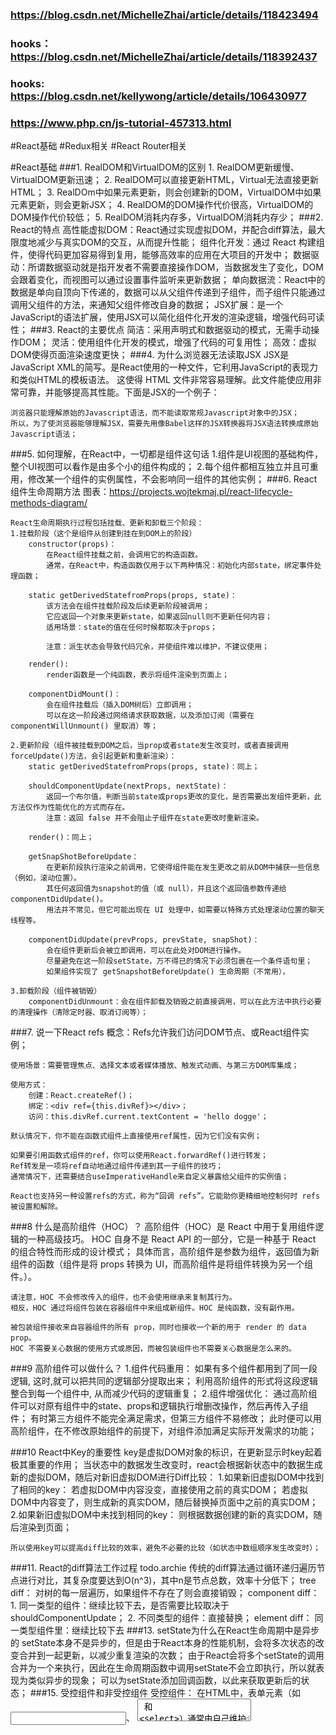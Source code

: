 ### https://blog.csdn.net/MichelleZhai/article/details/118423494
### hooks：https://blog.csdn.net/MichelleZhai/article/details/118392437

### hooks: https://blog.csdn.net/kellywong/article/details/106430977
### https://www.php.cn/js-tutorial-457313.html

#React基础
#Redux相关
#React Router相关

#React基础
###1. RealDOM和VirtualDOM的区别
    1. RealDOM更新缓慢、VirtualDOM更新迅速；
    2. RealDOM可以直接更新HTML，Virtual无法直接更新HTML；
    3. RealDOm中如果元素更新，则会创建新的DOM，VirtualDOM中如果元素更新，则会更新JSX；
    4. RealDOM的DOM操作代价很高，VirtualDOM的DOM操作代价较低；
    5. RealDOM消耗内存多，VirtualDOM消耗内存少；
###2. React的特点
    高性能虚拟DOM：React通过实现虚拟DOM，并配合diff算法，最大限度地减少与真实DOM的交互，从而提升性能；
    组件化开发：通过 React 构建组件，使得代码更加容易得到复用，能够高效率的应用在大项目的开发中；
    数据驱动：所谓数据驱动就是指开发者不需要直接操作DOM，当数据发生了变化，DOM会跟着变化，而视图可以通过设置事件监听来更新数据；
    单向数据流：React中的数据是单向自顶向下传递的，数据可以从父组件传递到子组件，而子组件只能通过调用父组件的方法，来通知父组件修改自身的数据；
    JSX扩展：是一个JavaScript的语法扩展，使用JSX可以简化组件化开发的渲染逻辑，增强代码可读性；
###3. React的主要优点
    简洁：采用声明式和数据驱动的模式，无需手动操作DOM；
    灵活：使用组件化开发的模式，增强了代码的可复用性；
    高效：虚拟DOM使得页面渲染速度更快；
###4. 为什么浏览器无法读取JSX
    JSX是JavaScript XML的简写。是React使用的一种文件，它利用JavaScript的表现力和类似HTML的模板语法。
    这使得 HTML 文件非常容易理解。此文件能使应用非常可靠，并能够提高其性能。下面是JSX的一个例子：
    
    浏览器只能理解原始的Javascript语法，而不能读取常规Javascript对象中的JSX；
    所以，为了使浏览器能够理解JSX，需要先用像Babel这样的JSX转换器将JSX语法转换成原始Javascript语法；
###5. 如何理解，在React中，一切都是组件这句话
    1.组件是UI视图的基础构件，整个UI视图可以看作是由多个小的组件构成的；
    2.每个组件都相互独立并且可重用，修改某一个组件的实例属性，不会影响同一组件的其他实例；
###6. React组件生命周期方法
    图表：https://projects.wojtekmaj.pl/react-lifecycle-methods-diagram/

    React生命周期执行过程包括挂载、更新和卸载三个阶段：
    1.挂载阶段（这个是组件从创建到挂在到DOM上的阶段）
        constructor(props)：
            在React组件挂载之前，会调用它的构造函数。
            通常，在React中，构造函数仅用于以下两种情况：初始化内部state，绑定事件处理函数；

        static getDerivedStatefromProps(props, state)：
            该方法会在组件挂载阶段及后续更新阶段被调用；
            它应返回一个对象来更新state，如果返回null则不更新任何内容；
            适用场景：state的值在任何时候都取决于props；
                
            注意：派生状态会导致代码冗余，并使组件难以维护，不建议使用；

        render():
            render函数是一个纯函数，表示将组件渲染到页面上；

        componentDidMount()：
            会在组件挂载后（插入DOM树后）立即调用；
            可以在这一阶段通过网络请求获取数据，以及添加订阅（需要在componentWillUnmount() 里取消）等；

    2.更新阶段（组件被挂载到DOM之后，当prop或者state发生改变时，或者直接调用forceUpdate()方法，会引起更新和重新渲染）：
        static getDerivedStatefromProps(props, state)：同上；

        shouldComponentUpdate(nextProps, nextState)：
            返回一个布尔值，判断当前state或props更改的变化，是否需要出发组件更新，此方法仅作为性能优化的方式而存在。
            注意：返回 false 并不会阻止子组件在state更改时重新渲染。

        render()：同上；

        getSnapShotBeforeUpdate：
            在更新阶段执行渲染之前调用，它使得组件能在发生更改之前从DOM中捕获一些信息（例如，滚动位置）。
            其任何返回值为snapshot的值（或 null），并且这个返回值参数传递给 componentDidUpdate()。 
            用法并不常见，但它可能出现在 UI 处理中，如需要以特殊方式处理滚动位置的聊天线程等。

        componentDidUpdate(prevProps, prevState, snapShot)：
            会在组件更新后会被立即调用，可以在此处对DOM进行操作。
            尽量避免在这一阶段setState，万不得已的情况下必须包裹在一个条件语句里；
            如果组件实现了 getSnapshotBeforeUpdate() 生命周期（不常用），
            
    3.卸载阶段（组件被销毁）
        componentDidUnmount：会在组件卸载及销毁之前直接调用，可以在此方法中执行必要的清理操作（清除定时器、取消订阅等）；

###7. 说一下React refs
    概念：Refs允许我们访问DOM节点、或React组件实例；

    使用场景：需要管理焦点、选择文本或者媒体播放、触发式动画、与第三方DOM库集成；
   
    使用方式：
        创建：React.createRef()；
        绑定：<div ref={this.divRef}></div>；
        访问：this.divRef.current.textContent = 'hello dogge'；

    默认情况下，你不能在函数式组件上直接使用ref属性，因为它们没有实例；

    如果要引用函数式组件的ref，你可以使用React.forwardRef()进行转发；
    Ref转发是一项将ref自动地通过组件传递到其一子组件的技巧；
    通常情况下，还需要结合useImperativeHandle来自定义暴露给父组件的实例值；

    React也支持另一种设置refs的方式，称为“回调 refs”。它能助你更精细地控制何时 refs 被设置和解除。

###8 什么是高阶组件（HOC）？
    高阶组件（HOC）是 React 中用于复用组件逻辑的一种高级技巧。
    HOC 自身不是 React API 的一部分，它是一种基于 React 的组合特性而形成的设计模式；
    具体而言，高阶组件是参数为组件，返回值为新组件的函数（组件是将 props 转换为 UI，而高阶组件是将组件转换为另一个组件。）。

    请注意，HOC 不会修改传入的组件，也不会使用继承来复制其行为。
    相反，HOC 通过将组件包装在容器组件中来组成新组件。HOC 是纯函数，没有副作用。

    被包装组件接收来自容器组件的所有 prop，同时也接收一个新的用于 render 的 data prop。
    HOC 不需要关心数据的使用方式或原因，而被包装组件也不需要关心数据是怎么来的。
    
###9 高阶组件可以做什么？
    1.组件代码重用： 
        如果有多个组件都用到了同一段逻辑, 这时,就可以把共同的逻辑部分提取出来；
        利用高阶组件的形式将这段逻辑整合到每一个组件中, 从而减少代码的逻辑重复；
    2.组件增强优化：
        通过高阶组件可以对原有组件中的state、props和逻辑执行增删改操作，然后再传入子组件；
        有时第三方组件不能完全满足需求，但第三方组件不易修改；
        此时便可以用高阶组件，在不修改原始组件的前提下，对组件添加满足实际开发需求的功能；

###10 React中Key的重要性
    key是虚拟DOM对象的标识，在更新显示时key起着极其重要的作用；
    当状态中的数据发生改变时，react会根据新状态中的数据生成新的虚拟DOM，随后对新旧虚拟DOM进行Diff比较：
        1.如果新旧虚拟DOM中找到了相同的key：
            若虚拟DOM中内容没变，直接使用之前的真实DOM；
            若虚拟DOM中内容变了，则生成新的真实DOM，随后替换掉页面中之前的真实DOM；
        2.如果新旧虚拟DOM中未找到相同的key：
            则根据数据创建的新的真实DOM，随后渲染到页面；

    所以使用key可以提高diff比较的效率，避免不必要的比较（如状态中数组顺序发生改变时）；
###11. React的diff算法工作过程
    todo.archie
    传统的diff算法通过循环递归遍历节点进行对比，其复杂度要达到O(n^3)，其中n是节点总数，效率十分低下；
    tree diff：
        对树的每一层遍历，如果组件不存在了则会直接销毁；
    component diff：
        1. 同一类型的组件：继续比较下去，是否需要比较取决于shouldComponentUpdate；
        2. 不同类型的组件：直接替换；
    element diff：
        同一类型组件里：继续比较下去
###13. setState为什么在React生命周期中是异步的
    setState本身不是异步的，但是由于React本身的性能机制，会将多次状态的改变合并到一起更新，以减少重复渲染的次数；
    由于React会将多个setState的调用合并为一个来执行，因此在生命周期函数中调用setState不会立即执行，所以就表现为类似异步的现象；
    可以为setState添加回调函数，以此来获取更新后的状态；
###15. 受控组件和非受控组件
    受控组件：
        在HTML中，表单元素（如<input>、 <textarea> 和 <select>）通常由自己维护自身的state，并根据用户输入进行更新。
        而在React中，可变状态（mutable state）通常保存在组件的state属性中，并且只能通过使用setState()来更新。
        我们可以把两者结合起来，使React的state成为“唯一数据源”。渲染表单的React组件还控制着用户输入过程中表单发生的操作。
        被React以这种方式控制取值的表单输入元素就叫做“受控组件”。
        在一个受控组件中，表单数据是由React组件来管理的；
    非受控组件：
        有时使用受控组件会很麻烦，因为你需要为数据变化的每种方式都编写事件处理函数，并通过一个React组件传递所有的输入state。
        另一种替代方案是使用非受控组件，这时表单数据将交由DOM节点来处理。
        要编写一个非受控组件，而不是为每个状态更新都编写数据处理函数，可以使用ref来从DOM节点中获取表单数据。
###14. React服务端渲染
    目的：
        为了减少首屏加载等待时间；
        有利于SEO

    过程：
        1. 服务端接收到客户端请求，得到当前req,url,path，将jsx作为模版引擎，然后在已有的路由表内查找对应的组件；
            拿到需要请求的数据
        2. 将数据作为props,conetxt或者store的形式传入组件
        3. 然后基于React内置的服务端渲染api， renderToString()或者renderToNodeStream()把组件渲染成为html字符串或stream流；
        4. 再把最终的html进行输入钱需要将数据注入到浏览器，server输出（response后浏览器可以得到数据）
        5. 浏览器开始进行渲染和节点对比，然后执行组件的componnetDidMount完成组件内的事件绑定和一些交互；
        6. 浏览器重用了服务端输出的html节点，整个流程结束
        参考：https://juejin.cn/post/6844903943902855176

    这种服务端和客户端共用一套代码的方式称之为同构
    优点：解决了传统SPA项目首屏加载时间过长和不利于SEO的缺陷；
    缺点：SSR同样带来了服务器负担中，实施难度大等诸多问题；

    其他解决方案：
        如果对首屏加载时间和SEO没有极致的追求，我们可以选择更轻便的方案，如利用webpack和react-router分割代码，减少首屏加载时间；
        利用prerender进行预渲染，优化项目搜索引擎排名，不一定需要对整个项目采用同构的发给你是否i进行服务端渲染；
###16. 什么是纯组件（PureComponent）
    React.PureComponent与React.Component 很相似；
    两者的区别在于React.Component并未实现shouldComponentUpdate()，每次默认return true；
    而React.PureComponent中以浅层对比prop和state的方式来实现了该函数；

    如果赋予React组件相同的props和state，render() 函数会渲染相同的内容；
    那么在某些情况下使用 React.PureComponent 可提高性能；

    仅在你的props和state较为简单时，才使用React.PureComponent，
    或者在深层数据结构发生变化时调用 forceUpdate() 来确保组件被正确地更新；
    你也可以考虑使用 immutable 对象加速嵌套数据的比较；

    React.PureComponent中的shouldComponentUpdate()将跳过所有子组件树的prop更新；
    因此，请确保所有子组件也都是“纯”的组件；
###15. React同构
    https://blog.csdn.net/MichelleZhai/article/details/118423494

###47. react-router history和hash的区别和比较
    hash（地址栏URL中的#）：
        原理：#后面的参数不作为请求路由，只是切换对应路由path对应的组件，每次hash变化时都会调用onhashchange事件；
        特点：hash虽然在URL中，但是不会被包括在HTTP，因为我们hash每次页面切换其实是切换#洁癖，后面的内容；
            而#后面的内容改变不会触发地址的改变，所以不存在向后台发送请求，对后端完全没有影响，因此改变hash不会导致重新加载页面；
        优点：可以随意刷新
    
    history（利用了浏览器的历史记录栈）：
        原理：利用HTML5 History Interface中新增的pushState()和replaceState方法；
        特点：在当前已有的back，forward，go的基础上，它们提供了对历史记录进行修改的功能，只是当它们执行修改时，
            虽然改变了当前的URL，但是浏览器不会立即向后段发送请求，htistory可以通过前进后退控制页面的跳转；
            刷新的是真实改变的url；
        缺点：不能刷新，需要后段进行配置，由于history模式是可以自由修改请求url，当刷新时如果对应地址进行匹配就会返回404，
            但是在hash模式下是可以刷的，前端路由修改的是#中的信息，请求地址是不会改变的；

###48. React中各种组件复用的优势和劣势
    mixin：变量作用来源不清，属性重名，minxins引入过多会导致顺序冲突；
    HOC和Render props：组件嵌套过多，不利于渲染调试，会劫持props，会有漏洞；
    hook：Hooks就是染你不必xieclass组件就可以使用state和其他React特性，也可以编写自己的hooks在不同的组件之间复用。
        代码量少，复用性高，易于拆分，也有一些闭包的坑；
###35. React的Fiber架构
    原有react页面渲染获取生命周期函数、对比VirtualDOM、最后更新DOM，全程都是同步操作，耗时过长，影响性能，所以引入fiber；
    Fiber分片，把耗时过长的任务分成很多小片，小片运行时间很短，每个小片执行之后都给其他任务一个执行的机会，这样唯一的线程就不会被独占，其他依然有运行的机会；
    Fiber架构主要引入了两个新的概念：
        一个是Time slicing时间分片，时间分片是利用了Fiber的可中断、可继续的功能，每个渲染周期内都会留一部分时间来响应用户的输入；
        二是Supsense，这两者用来应对cpu和网络问题，解决卡顿或者白屏问题；
###36. React性能优化
    Code splitting；
    shouldComponentUpdate避免重复渲染；
    异步按需加载，路由懒加载，路由监听器；
    组件尽可能进行拆分，解耦；
    列表类组件优化：
        比如：shouldComponentUpdate(nextProps, nextState)
        React.PureComponent
        Immutable
        React.memo
    bind函数优化：
    非可控组件和可控组件区别是否受state影响
    ReactDOMServer进行服务端渲染组件
###37. React新的生命周期，为什么getDerivedStatefromProps是静态的
    首先介绍一下React最新的生命周期执行过程：
        1. 挂载：
            constructor()
            static getDerivedStatefromProps(props, state)
            render()
            componentDidMount()
        2. 更新：
            static getDerivedStatefromProps(props, state)
            shouldComponentUpdate(nextProps, nextState, snapshot)
            render()
            componentDidUpdate()
        3. 卸载UnMounting阶段
            componentDidUnmount
###38. memoization
##顶层API - React
###39. 创建组件：
    可以使用React.Component或者React.PureComponent来定义React组件，或者使用React.memo将组件定义为可被包装的函数：
        React.Component：
            1. 组件的生命周期（挂载、更新、卸载）；
            2. 其他API（setState，forceUpdate）；
                用法：this.setState()，this.forceUpdate()
            3. class属性（defaultProps， displayName）:
                defaultProps：可以为 Class 组件添加默认 props，这一般用于 props 未赋值，但又不能为 null 的情况。
                displayName：字符串多用于调试消息
            4. 实例属性（props，state）；
        2. React.PureComponent
            PureComponent 与 Component 的区别在于 React.Component 并未实现 shouldComponentUpdate()，
            而 React.PureComponent 中以浅层对比 prop 和 state 的方式来实现了该函数。
            
            注意：
                PureComponent 中的 shouldComponentUpdate() 仅作对象的浅层比较。
                PureComponent 中的 shouldComponentUpdate() 将跳过所有子组件树的 prop 更新。因此，请确保所有子组件也都是“纯”的组件。
            
            使用场景：
                state中不存在复杂数据类型（object, array等）；
                且组件生命周期中可能出现无意义的重新渲染（更新前后props或者state与更新前相同）；
                
            补充：
                通俗解释：如果定义了 shouldComponentUpdate()，无论组件是否是 PureComponent，它都会执行shouldComponentUpdate结果来判断是否 update。
                    如果组件未实现 shouldComponentUpdate() ，则会判断该组件是否是 PureComponent，
                    如果是的话，会对新旧 props、state 进行 shallowEqual 比较，一旦新旧不一致，会触发 update。
                浅对比（shallowEqual）：通过遍历对象上的键执行相等性，并在任何键具有参数之间不严格相等的值时返回false。 当所有键的值严格相等时返回true。
        3. React.memo
            React.memo为高阶组件，作用与PureComponent类似，但是memo可以在函数组件中使用；
            
            如果你的组件在相同 props 的情况下渲染相同的结果，那么你可以通过将其包装在 React.memo 中调用，
            以此通过记忆组件渲染结果的方式来提高组件的性能表现。这意味着在这种情况下，React 将跳过渲染组件的操作并直接复用最近一次渲染的结果。
            
            React.memo 仅检查 props 变更。如果函数组件被 React.memo 包裹，且其实现中拥有 useState，useReducer 或 useContext 的 Hook，
            当 context 发生变化时，它仍会重新渲染。
            
            默认情况下其只会对复杂对象做浅层对比，如果你想要控制对比过程，那么请将自定义的比较函数通过第二个参数传入来实现
            
            参考：https://blog.csdn.net/weixin_42686892/article/details/112688981
            
            补充：父组件更新后，会重新渲染子组件，这个时候子组件接收到一个新的props，因此父组件更新后，会引起子组件更新；
###40. 创建React元素（简单了解）：
        在js中创建React元素可以使用 createElement 和 createFactory；
        但React建议使用JSX来编写UI组件，一般来说，如果你使用了 JSX，就不再需要调用这两个方法；
###41. 转换元素（简单了解）：
        1. cloneElement
        2. isValidElement
        3. React.children
###42. Fragments:
        React.Fragment 组件能够在不额外创建 DOM 元素的情况下，让 render() 方法中返回多个元素；
        也可以使用其简写语法<></>。
###43. Refs:
        React.createRef：创建一个能够通过 ref 属性附加到 React 元素的 ref。
        React.forwartRef：
            会创建一个React组件，这个组件能够将其接受的 ref 属性转发到其组件树下的另一个组件中。
            这种技术并不常见，但在以下两种场景中特别有用（详见Refs转发）：
               1. 转发 refs 到 DOM 组件
               2. 在高阶组件中转发 refs
###44. Suspense：
        React.lazy：
            React.lazy() 允许你定义一个动态加载的组件。这有助于缩减 bundle 的体积，并延迟加载在初次渲染时未用到的组件。
        React.Suspense
            React.Suspense 可以指定加载指示器（loading indicator），以防其组件树中的某些子组件尚未具备渲染条件。
            目前，懒加载组件是 <React.Suspense> 支持的唯一用例：
###45. React Hooks（见React Hooks）

##顶层API - ReactDOM：
###46. ReactDOM方法
    react-dom 的 package 提供了可在应用顶层使用的 DOM 方法：
    1. render()
        用法：ReactDOM.hydrate(element, container[, callback])
        作用：用于将模版转换成HTML语言,渲染DOM,并插入指定的DOM节点中；
    2. hydrate()
        用法：ReactDOM.hydrate(element, container[, callback])
        作用：与 render() 相同，但它用于在 ReactDOMServer 渲染的容器中对 HTML 的内容进行 hydrate 操作。
            React 会尝试在已有标记上绑定事件监听器。
    3. unmountComponentAtNode()
        用法：ReactDOM.unmountComponentAtNode(container)；
        作用：从 DOM 中卸载组件，会将其事件处理器（event handlers）和 state 一并清除。
            如果指定容器上没有对应已挂载的组件，这个函数什么也不会做。如果组件被移除将会返回 true，如果没有组件可被移除将会返回 false。
    4. findDOMNode()
        findDOMNode 是一个访问底层 DOM 节点的应急方案（escape hatch）。
        在大多数情况下，不推荐使用该方法，因为它会破坏组件的抽象结构。严格模式下该方法已弃用。
    5. createPortal()
        用法：ReactDOM.createPortal(child, container)；
        作用：创建 portal。Portal 将提供一种将子节点渲染到 DOM 节点中的方式，该节点存在于 DOM 组件的层次结构之外。
## 顶层API - ReactDOMServer
###47. ReactDOMServer
    ReactDOMServer 对象允许你将组件渲染成静态标记。通常，它被使用在 Node 服务端上：    
    
    下述方法可以被使用在服务端和浏览器环境：
        renderToString()
        renderToStaticMarkup()
        
    下述附加方法依赖一个只能在服务端使用的 package（stream）。它们在浏览器中不起作用：
        renderToNodeStream()
        renderToStaticNodeStream()
###48. 代码分割（路由懒加载）
    对你的应用进行代码分割能够帮助你“懒加载”当前用户所需要的内容，能够显著地提高你的应用性能。
    尽管并没有减少应用整体的代码体积，但你可以避免加载用户永远不需要的代码，并在初始加载的时候减少所需加载的代码量。
    参考 https://blog.csdn.net/weixin_45679977/article/details/107785105
        https://webpack.docschina.org/guides/lazy-loading/#root
###49. Context
    作用：Context 提供了一个无需为每层组件手动添加 props，就能在组件树间进行数据传递的方法。
    目的是为了共享那些对于一个组件树而言是“全局”的数据，例如当前认证的用户、主题或首选语言;
    
    API：
        React.createContext:
            用法：const MyContext = React.createContext(defaultValue)
            作用：创建一个 Context 对象。当 React 渲染一个订阅了这个 Context 对象的组件，
                这个组件会从组件树中离自身最近的那个匹配的 Provider 中读取到当前的 context 值。
                只有当组件所处的树中没有匹配到 Provider 时，其 defaultValue 参数才会生效。
                此默认值有助于在不使用 Provider 包装组件的情况下对组件进行测试。
                注意：将 undefined 传递给 Provider 的 value 时，消费组件的 defaultValue 不会生效。
        Context.Provider:
            用法：<MyContext.Provider value={value}> ... </MyContext>    
            作用：每一个Context对象都会返回一个Provider React组件，它允许消费组件订阅Context的变化；
            注意：通过新旧值检测来确定变化，使用了与 Object.is 相同的算法。
        Class.contextType:
            用法：MyClass.contextType = MyContext;
            作用：挂载在 class 上的 contextType 属性会被重赋值为一个由 React.createContext() 创建的 Context 对象。
                此属性能让你使用 this.context 来消费最近 Context 上的那个值。你可以在任何生命周期中访问到它，包括 render 函数中。    
        Context.Consumer：
            用法：<MyContext.Consumer> {value => ...} </MyContext.Consumer>
                这种方法需要一个函数作为子元素（function as a child）。这个函数接收当前的 context 值，并返回一个 React 节点。
                传递给函数的 value 值等价于组件树上方离这个 context 最近的 Provider 提供的 value 值。
                如果没有对应的 Provider，value 参数等同于传递给 createContext() 的 defaultValue。
        Context.displayName:
            用法：MyContext.displayName = 'MyDisplayName';
            作用：context 对象接受一个名为 displayName 的 property，类型为字符串。
                React DevTools 使用该字符串来确定 context 要显示的内容。
    补充：如果只是想避免层层传递一些属性，可以采用组件组合的方式代替context；
        而如果子组件需要在渲染前和父组件进行一些交流，你可以进一步使用 render props。
###50. Refs转发
    作用：Ref 转发允许某些组件接收 ref，并将其向下传递（换句话说，“转发”它）给子组件。
    目的：上层组件可以获取底层DOM的ref，并通过调用ref方法来直接操作底层DOM；
    
    使用方式：
        1. 在父组件中通过React.createRef()创建一个ref并将其作为props传递给子组件；
        2. 使用React.forwardRef(callback)包裹子组件；
        3. callback中传入props和ref，返回子组件；
        4. 可将ref绑定至子组件的DOM节点中，此后便可以在父组件中通过ref.current操作底层DOM元素；
###51. 高阶组件（HOC）
    概念：高阶组件（HOC）是 React 中用于复用组件逻辑的一种高级技巧。
        HOC 自身不是 React API 的一部分，它是一种基于 React 的组合特性而形成的设计模式。
        简而言之，高阶组件是一种参数为组件、返回值为新组件的函数； 
        
    高阶组件是什么？
        高阶组件是重用组件逻辑的高级方法，是一种源于 React 的组件模式。 
        HOC 是自定义组件，在它之内包含另一个组件。它们可以接受子组件提供的任何动态，
        但不会修改或复制其输入组件中的任何行为。你可以认为 HOC 是“纯（Pure）”组件。    
    
    高阶组件可以做什么？
        代码重用，逻辑和引导抽象
        渲染劫持
        状态抽象和控制
        props控制
    
    注意：
        不要在 render 方法中使用 HOC；
        务必复制静态方法；
        Refs 不会被传递；
###52. Render Props
     Render Props是指一种在 React 组件之间使用一个值为函数的 prop，从而实现共享代码的简单技术；
     使用 Render Props 来解决横切关注点（Cross-Cutting Concerns）
     使用 Props 而非 render
     
     注意：将 Render Props 与 React.PureComponent 一起使用时要小心；
        如果你在 render 方法里创建函数，那么使用 render prop 会抵消使用 React.PureComponent 带来的优势。
        因为浅比较 props 的时候总会得到 false，并且在这种情况下每一个 render 对于 render prop 将会生成一个新的值。
###53. 受控组件和非受控组件
    1. 受控组件没有维持自己的状态，非受控组件保持自己的状态；
    2. 受控组件数据由父组件控制，非受控组件数据由DOM控制；
    3. 受控组件通过props获取当前值，非受控组件通过ref获取值；

#React hooks
###54. React加入Hooks的意义是什么，为什么要加入这一特性？
    加入Hooks是为了解决一些类组件中出现的问题：
        1. 组件之间的逻辑状态难以复用；
        2. 大型复杂的组件难以拆分；
        3. Class语法的使用不友好（this指针问题）；
    有了Hooks之后，可以不必写class组件，就能使用到类组件的特性；
    同时也可以编写分自己的hooks，在不同的组件之间复用；
    
###55. Hooks优点和缺点：
    优点：
        1. 没有破坏性改动：完全可选，无需重写任何代码便可以在一些代码中尝试hooks，100%向后兼容；
        2. 更容易复用代码：通过自定义hooks来复用逻辑代码，可以解决类组件逻辑难以复用的问题；
        3. 函数式编程风格：函数式组件，状态保存在运行环境，每个功能都保存在函数中，整体风格更加清爽、优雅；
        4. 代码量少，复用性高，可读性强；
        5. 更加容器拆分； 
    缺点：
        1. 状态不同步（闭包带来的坑）：函数的运行是独立的，每个函数都有一份独立的闭包作用域，当我们处理复杂逻辑时，经常会遇到"引用不是最新的"的问题；
###56. 为什么不能在循环、条件或者嵌套函数中调用hooks
    不要在循环，条件或嵌套函数中调用Hook，必须始终在React函数的顶层使用Hook。
    这是因为React需要利用调用顺序来正确更新相应的状态，以及调用相应的钩子函数。
    一旦在循环或条件分支语句中调用Hook，就容易导致调用顺序的不一致性，从而产生难以预料到的后果。
    
    hooks在初始化时候是以链表形式存储的，后续更新都是按照这个链表顺序执行的
###57. 如何解决hooks闭包的问题；
    问题：每次 render 都有一份新的状态，数据卡在闭包里，捕获了每次 render 后的 state，也就导致了输出原来的 state；
    解决：可以通过 useRef 来保存 state。前文讲过 ref 在组件中只存在一份，无论何时使用它的引用都不会产生变化，因此可以来解决闭包引发的问题。
###58. 常用的hooks有哪些
    
###59. useEffect为什么有时候会出现无限重复请求的问题；
    可能1：在Effect中做数据请求时未设置依赖参数，同时在Effect更新了状态；
    可能2：所设置的effect总是在改变；
    
    解决：使用useCallback()或者useMemo()包裹useEffect；
###60. React Hook Api 原理
###61. useEffect如何模拟生命周期
    1. componentDidMount：第二个参数传入空数组；
    2. componentDidMount 和 componentDidUpdate: 不传入第二个参数；
    3. componentWillUnmount: useEffect函数体中返回一个函数；
    
###62. Hooks模拟的生命周期函数和真实的生命周期函数有什么区别
    1. 模拟的componentWillUnmount和真实的componentWillUnmount有本质区别：模拟的清理函数在每次调用useEffect前都会执行；并不是组件卸载时候才执行；
    2. useEffect在副作用结束之后，会延迟一段时间执行，并非同步执行，和compontDidMount有本质区别。遇到dom操作，最好使用useLayoutEffect。
###63. Hooks相比HOC和render props有什么优点
    HOC和render props都是一种开发模式，将复用逻辑提升到父组件，容易嵌套过多，过度包装；
    hooks是react的api模式，将复用逻辑提取到顶层，而不是强行提升到父组件，这样就可以避免HOCheRender Props中出现的嵌套地狱；
###64. 函数式组件和类组件的区别
    对于类组件来说：
        首先state是不可变的，setState后生成一个全新的引用；
        但是类组件每次都会通过this.state来读取状态，所以每次代码执行都会拿到最新的state；
    对于函数式组件来说：
        useState产生的数据也是不可变的，通过数组的第二个参数set一个新的值之后，原来的值在下次渲染时会形成一个新的引用；
        但它的state没有通过this的方式获取，每次执行都会读取当时渲染闭包环境的数据，虽然最新的值跟着最新的渲染变了，但是在旧的渲染里，状态依旧是旧值；
    
    1. 原理：function组件能够捕获渲染的值，读取渲染闭包内的数据，
        而class组件在react通过this的方式读取，this是可变的，所以总能获取到最新的props；
    2. 保存状态：class把state属性挂载的对象保存到memoizedState属性中，
        而Function组件是用链表来保存状态的，memoizedState属性保存的事链表的头指针；

###65. useEffect 和 useLayoutEffect的区别
    1. useEffect是render结束后，callback函数执行，但是不会阻塞浏览器的渲染；
        但是classcomponentDidMount 和 componentDidUpdate 是同步的，在render结束后就运行；
        useEffect在大部分情况下都会比class的方式性能更好；
    2. useLayoutEffect使用在处理DOM的时候，当你的useEffect里面的操作需要处理DOM，
        并且会改变页面的样式，就需要使用这个，否则可能会出现闪屏现象，
        useLayoutEffect里面的callback函数会在DOM更新完成后立即执行，但是会在浏览器进行渲染前运行完成，阻塞了浏览器的渲染；

###66. useState 和 setState 的区别
    1. setState可以在第二个参数中传入回调，useState里面的setState则没有第二个参数；
    2. useState通过数组第二个参数set一个新值后，新值会形成一个新的引用，捕获当前渲染闭包里的数据state；
        setState是通过this.state读取state，每次代码执行都会拿到最新的state引用；

###67. useReducer 和 redux 的区别
    1. useReducer()提供了状态管理，其基本原理是通过用户在页面中发起action, 从而通过 reducer方法来改变state, 
        从而实现页面和状态的通信,使用很像redux
    2. useReducer是useState的代替方案，用于state复杂变化
    3. useReducer是单个组件状态管理，组件之间通信还需要通过props；
    4. redux是全局的状态管理，多组件共享数据；
###68. 如何自定义hook
###69. Hooks性能优化
    useMemo缓存数据；
    useCallback缓存函数；
###70. 如何在高阶组件中访问组件实例
    1、属性代理。高阶组件通过包裹的React组件来操作props，更改 props，
    可以对传递的包裹组件的WrappedComponent的props进行控制

    2、通过 refs 获取组件实例

#2.Redux相关

###11. Redux常见Api
    顶级方法：
        createStore：创建一个Redux store以存放应用中所有的state。
        combineReducers：随着应用变得越来越复杂，可以考虑拆分为多个reducer，拆分后的每个函数负责独立管理state的一部分。
        applyMiddleware：使用包含自定义功能的 middleware 来扩展 Redux 是一种推荐的方式。
        bindActionCreators：
        compose：
    Store Api：
        getState：返回应用当前的state树。
        dispatch：分发 action。这是触发 state 变化的惟一途径。
        subscribe：添加一个变化监听器，如果需要解绑这个变化监听器，执行 subscribe 返回的函数即可。
        replaceReducer：替换 store 当前用来计算 state 的 reducer。
###12. React-Redux常见Api
    Provider：Provicer用于向组件树中注入Store，此后可以在深层次组件中通过Hooks或connect Api获取注入的全局状态；
    Hooks：
        useSelector：获取全局状态中的部分状态数据；
        useDispath：将会返回一个dispatch方法，用来分发action事件；
        useStore：返回注入在上层组件中的store实例；
    connect(mapStateToProps, mapDispatchToProps， mergeProps， options)：
        mapStateToProps：提取全局状态中的部分状态并映射到组件props中；
        mapDispatchToProps：提取部分action方法并映射到组件props中；
        mergeProps：...；
        options：可以定制 connector 的行为；
###12. 什么是Flux
    Flux的核心思想就是数据和逻辑永远单向流动。
    
    Flux应用由三大部分组成dispatcher、store和view，其中：
        1.dispatcher负责分发事件；
        2.store负责保存数据，同时响应事件并更新数据；
        3.view负责订阅store中的数据，并使用这些数据渲染相应的页面；

###35. Redux的三个原则
    1. 单一数据源：整个应用的状态存储在单个store中的对象/状态树里，单一状态树可以更容易地更随时间的变化，并调试或者检查应用程序
    2. 状态是只读的：改变状态的唯一方法就是去触发一个动作，动作时描述变化的普通js对象；
    3. 使用纯函数进行修改：为了指定状态树如何通过操作进行转换，需要使用纯函数；
###36. 你对单一事实来源有什么理解
    Redux使用Store将程序的整个状态存储在同一个地方，因此所有组件的状态都存储在Store中，
    并且他们从store本身接受更新，单一状态树可以更加容易地跟踪时间的变化，并调试或者检查程序；
###39. 列出Redux的组件
    Action： 这是一个用来描述发生了什么事情的对象
    Reducer：这是一个确定状态将如何变化的地方
    Store：整个程序的状态/对象树都保存在Store中
    View：只显示Store提供的数据；
###40. 解释Reducer的作用
###41. Store在Redux中的意义是什么
    Store 是一个 JavaScript 对象，它可以保存程序的状态，并提供一些方法来访问状态、调度操作和注册侦听器。
    应用程序的整个状态/对象树保存在单一存储中。因此，Redux 非常简单且是可预测的。
    我们可以将中间件传递到 store 来处理数据，并记录改变存储状态的各种操作。所有操作都通过 reducer 返回一个新状态。



#3.React Router相关





